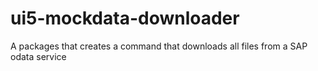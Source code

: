 # ui5-mockdata-downloader

A packages that creates a command that downloads all files from a SAP odata service
